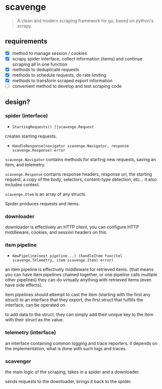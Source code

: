 # scavenge

> A clean and modern scraping framework for go, based on python's scrapy.

## requirements

- [x] method to manage session / cookies
- [x] scrapy spider interface, collect information (items) and continue scraping all in one function
- [x] methods to deduplicate requests
- [x] methods to schedule requests, do rate limiting
- [x] methods to transform scraped export information 
- [ ] convenient method to develop and test scraping code

## design?

### spider (interface)

- `StartingRequests() []scavenge.Request`

creates starting requests.

- `HandleResponse(navigator scavenge.Navigator, response scavenge.Response) error`

`scavenge.Navigator` contains methods for starting new requests, saving an item, and telemetry.

`scavenge.Response` contains response headers, response url, the starting request, a copy of the body, selectors, content-type detection, etc... it also includes context.

`scavenge.Item` is an array of any structs.

Spider produces requests and items.

### downloader

downloader is effectively an HTTP client, you can configure HTTP middleware, cookies, and session headers on this.

### item pipeline

- `NewPipeline(next pipeline...) (handleItem func(tel scavenge.Telemetry, item scavenge.Item) error)`

an item pipeline is effectively middleware for retrieved items. (that means you can have item pipelines chained together, or one pipeline calls multiple other pipelines)
they can do virtually anything with retrieved items (even have side effects).

item pipelines should attempt to cast the item (starting with the first any struct) to an interface that they export, the first struct that fulfills the interface, can be operated on.

to add data to the struct, they can simply add their unique key to the item with their struct as the value.

### telemetry (interface)

an interface containing common logging and trace reporters. it depends on the implementation, what is done with such logs and traces.

### scavenger

the main logic of the scraping, takes in a spider and a downloader.

sends requests to the downloader, brings it back to the spider.

